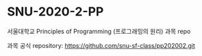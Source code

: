 # SNU-2020-2-PP
서울대학교 Principles of Programming (프로그래밍의 원리) 과목 repo

과목 공식 repository: https://github.com/snu-sf-class/pp202002.git
